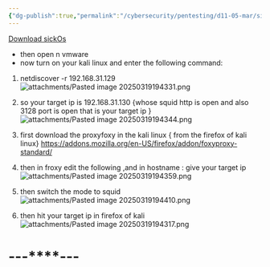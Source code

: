 ```yaml
---
{"dg-publish":true,"permalink":"/cybersecurity/pentesting/d11-05-mar/sick-os-1-1/"}
---
```



[Download sickOs](https://download.vulnhub.com/sickos/sick0s1.1.7z)
- then open n vmware
- now turn on your kali linux and enter the following command:

1) netdiscover -r 192.168.31.129
![attachments/Pasted image 20250319194331.png](/img/user/Cybersecurity/Pentesting/D11_05%20Mar/attachments/Pasted%20image%2020250319194331.png)

2) so your target ip is 192.168.31.130 {whose squid http is open and also 3128 port is open that is your target ip }
![attachments/Pasted image 20250319194344.png](/img/user/Cybersecurity/Pentesting/D11_05%20Mar/attachments/Pasted%20image%2020250319194344.png)

3) first download the proxyfoxy in the kali linux { from the firefox of kali linux} https://addons.mozilla.org/en-US/firefox/addon/foxyproxy-standard/
4) then in froxy edit the following ,and in hostname : give your target ip
![attachments/Pasted image 20250319194359.png](/img/user/Cybersecurity/Pentesting/D11_05%20Mar/attachments/Pasted%20image%2020250319194359.png)

5) then switch the mode to squid
![attachments/Pasted image 20250319194410.png](/img/user/Cybersecurity/Pentesting/D11_05%20Mar/attachments/Pasted%20image%2020250319194410.png)

6) then hit your target ip in firefox of kali
![attachments/Pasted image 20250319194317.png](/img/user/Cybersecurity/Pentesting/D11_05%20Mar/attachments/Pasted%20image%2020250319194317.png)


#                                    ---****---


